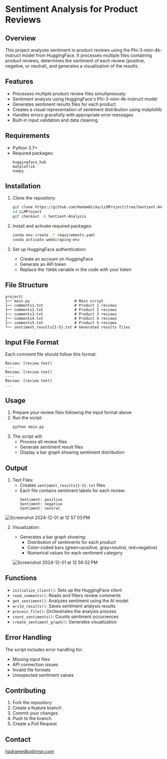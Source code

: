 # Sentiment Analysis for Product Reviews

## Overview
This project analyzes sentiment in product reviews using the Phi-3-mini-4k-instruct model from HuggingFace. It processes multiple files containing product reviews, determines the sentiment of each review (positive, negative, or neutral), and generates a visualization of the results.

## Features
- Processes multiple product review files simultaneously
- Sentiment analysis using HuggingFace's Phi-3-mini-4k-instruct model
- Generates sentiment results files for each product
- Creates a visual representation of sentiment distribution using matplotlib
- Handles errors gracefully with appropriate error messages
- Built-in input validation and data cleaning

## Requirements
- Python 3.7+
- Required packages:
  ```
  huggingface_hub
  matplotlib
  numpy
  ```

## Installation
1. Clone the repository:
   ```bash
   git clone https://github.com/HadamDicko/LLMProject/tree/Sentient-Analysis
   cd LLMProject
   git checkout -b Sentient-Analysis
   ```
   
2. Install and activate required packages:
   ```bash
   conda env create -f requirements.yaml
   conda activate webScraping-env
   ```
   
3. Set up HuggingFace authentication:
   - Create an account on HuggingFace
   - Generate an API token
   - Replace the `TOKEN` variable in the code with your token

## File Structure
```
project/
├── main.py                    # Main script
├── comments1.txt              # Product 1 reviews
├── comments2.txt              # Product 2 reviews
├── comments3.txt              # Product 3 reviews
├── comments4.txt              # Product 4 reviews
├── comments5.txt              # Product 5 reviews
└── sentiment_results{1-5}.txt # Generated results files
```

## Input File Format
Each comment file should follow this format:
```
Review: [review text]
----
Review: [review text]
----
Review: [review text]
...
```

## Usage
1. Prepare your review files following the input format above
2. Run the script:
   ```bash
   python main.py
   ```
3. The script will:
   - Process all review files
   - Generate sentiment result files
   - Display a bar graph showing sentiment distribution

## Output
1. Text Files:
   - Creates `sentiment_results{1-5}.txt` files
   - Each file contains sentiment labels for each review:
     ```
     Sentiment: positive
     Sentiment: negative
     Sentiment: neutral
     ```
![Screenshot 2024-12-01 at 12 57 03 PM](https://github.com/user-attachments/assets/111f318d-0821-4b4f-8d22-f5435ce828ff)

2. Visualization:
   - Generates a bar graph showing:
     - Distribution of sentiments for each product
     - Color-coded bars (green=positive, gray=neutral, red=negative)
     - Numerical values for each sentiment category
    
    ![Screenshot 2024-12-01 at 12 56 02 PM](https://github.com/user-attachments/assets/70711295-8675-4da8-a09b-1b8837550ba4)


## Functions
- `initialize_client()`: Sets up the HuggingFace client
- `read_comments()`: Reads and filters review comments
- `get_sentiment()`: Analyzes sentiment using the AI model
- `write_results()`: Saves sentiment analysis results
- `process_file()`: Orchestrates the analysis process
- `count_sentiments()`: Counts sentiment occurrences
- `create_sentiment_graph()`: Generates visualization

## Error Handling
The script includes error handling for:
- Missing input files
- API connection issues
- Invalid file formats
- Unexpected sentiment values

## Contributing
1. Fork the repository
2. Create a feature branch
3. Commit your changes
4. Push to the branch
5. Create a Pull Request

## Contact
hadramedko@msn.com
